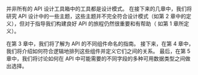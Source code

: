 并非所有的 API 设计工具箱中的工具都是设计模式。 在接下来的几章中，我们将研究 API 设计中的一些主题，这些主题并不完全符合设计模式（如第 2 章中的定义），但对于指导我们构建良好 API 的旅程仍然很重要和有帮助（ 如第 1 章所定义）。

在第 3 章中，我们将了解为 API 的不同组件命名的指南。 接下来，在第 4 章中，我们将介绍如何符合逻辑地排列这些组件并定义它们之间的关系。 最后，在第 5 章中，我们将讨论如何在 API 中可能需要的不同字段的多种可用数据类型之间做出选择。

